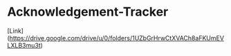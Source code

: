 # Acknowledgement-Tracker 

[Link]
(https://drive.google.com/drive/u/0/folders/1UZbGrHrwCtXVACh8aFKUmEVLXLB3mu3t)

